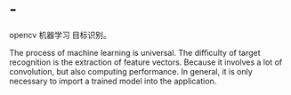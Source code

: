 # -
opencv
机器学习
目标识别。


The process of machine learning is universal.
The difficulty of target recognition is the extraction of feature vectors.
Because it involves a lot of convolution, but also computing performance.
In general, it is only necessary to import a trained model into the application.
